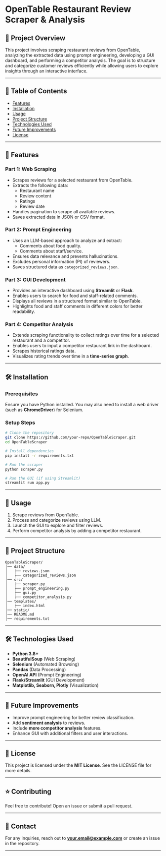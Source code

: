 # OpenTable Restaurant Review Scraper & Analysis

## 📌 Project Overview
This project involves scraping restaurant reviews from OpenTable, analyzing the extracted data using prompt engineering, developing a GUI dashboard, and performing a competitor analysis. The goal is to structure and categorize customer reviews efficiently while allowing users to explore insights through an interactive interface.

---

## 📂 Table of Contents
- [Features](#features)
- [Installation](#installation)
- [Usage](#usage)
- [Project Structure](#project-structure)
- [Technologies Used](#technologies-used)
- [Future Improvements](#future-improvements)
- [License](#license)

---

## 🚀 Features
### Part 1: Web Scraping
- Scrapes reviews for a selected restaurant from OpenTable.
- Extracts the following data:
  - Restaurant name
  - Review content
  - Ratings
  - Review date
- Handles pagination to scrape all available reviews.
- Saves extracted data in JSON or CSV format.

### Part 2: Prompt Engineering
- Uses an LLM-based approach to analyze and extract:
  - Comments about food quality.
  - Comments about staff/service.
- Ensures data relevance and prevents hallucinations.
- Excludes personal information (PI) of reviewers.
- Saves structured data as `categorized_reviews.json`.

### Part 3: GUI Development
- Provides an interactive dashboard using **Streamlit** or **Flask**.
- Enables users to search for food and staff-related comments.
- Displays all reviews in a structured format similar to OpenTable.
- Highlights food and staff comments in different colors for better readability.

### Part 4: Competitor Analysis
- Extends scraping functionality to collect ratings over time for a selected restaurant and a competitor.
- Enables users to input a competitor restaurant link in the dashboard.
- Scrapes historical ratings data.
- Visualizes rating trends over time in a **time-series graph**.

---

## 🛠 Installation
### Prerequisites
Ensure you have Python installed. You may also need to install a web driver (such as **ChromeDriver**) for Selenium.

### Setup Steps
```bash
# Clone the repository
git clone https://github.com/your-repo/OpenTableScraper.git
cd OpenTableScraper

# Install dependencies
pip install -r requirements.txt

# Run the scraper
python scraper.py

# Run the GUI (if using Streamlit)
streamlit run app.py
```

---

## 📌 Usage
1. Scrape reviews from OpenTable.
2. Process and categorize reviews using LLM.
3. Launch the GUI to explore and filter reviews.
4. Perform competitor analysis by adding a competitor restaurant.

---

## 📁 Project Structure
```
OpenTableScraper/
│── data/
│   ├── reviews.json
│   ├── categorized_reviews.json
│── src/
│   ├── scraper.py
│   ├── prompt_engineering.py
│   ├── gui.py
│   ├── competitor_analysis.py
│── templates/
│   ├── index.html
│── static/
│── README.md
│── requirements.txt
```

---

## 🛠 Technologies Used
- **Python 3.8+**
- **BeautifulSoup** (Web Scraping)
- **Selenium** (Automated Browsing)
- **Pandas** (Data Processing)
- **OpenAI API** (Prompt Engineering)
- **Flask/Streamlit** (GUI Development)
- **Matplotlib, Seaborn, Plotly** (Visualization)

---

## 🚀 Future Improvements
- Improve prompt engineering for better review classification.
- Add **sentiment analysis** to reviews.
- Include **more competitor analysis** features.
- Enhance GUI with additional filters and user interactions.

---

## 📜 License
This project is licensed under the **MIT License**. See the LICENSE file for more details.

---

## ⭐ Contributing
Feel free to contribute! Open an issue or submit a pull request.

---

## 📧 Contact
For any inquiries, reach out to **your.email@example.com** or create an issue in the repository.

---


